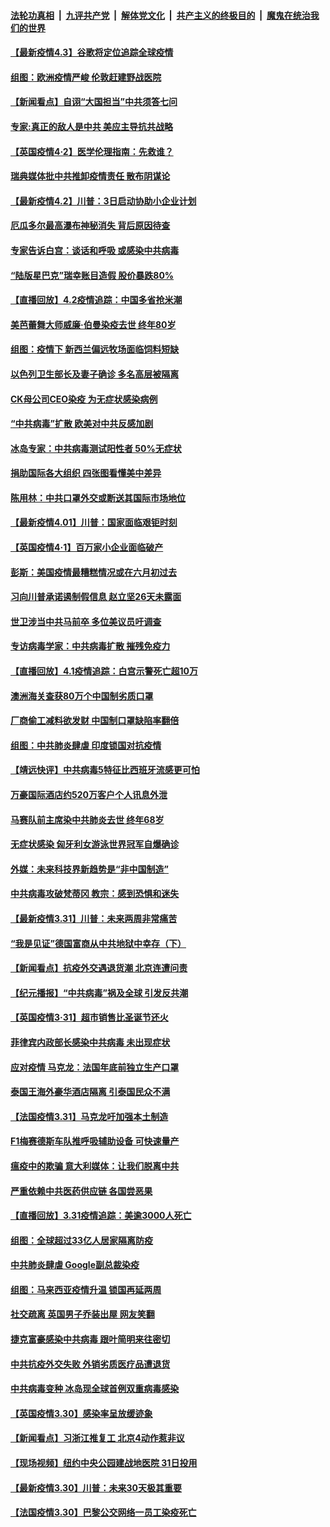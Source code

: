 ####  [法轮功真相](../../../../basic/blob/master/README.md?t=04032001) &nbsp;|&nbsp; [九评共产党](../../../../9ping.md/blob/master/README.md?t=04032001) &nbsp;|&nbsp; [解体党文化](../../../../jtdwh.md/blob/master/README.md?t=04032001)  &nbsp;|&nbsp; [共产主义的终极目的](../../../../gczydzjmd.md/blob/master/README.md?t=04032001) &nbsp;|&nbsp; [魔鬼在统治我们的世界](../../../../mgztzwmdsj.md/blob/master/README.md?t=04032001) 

#### [【最新疫情4.3】谷歌将定位追踪全球疫情](../pages/nsc418/n11999020.md?t=04032001) 

#### [组图：欧洲疫情严峻 伦敦赶建野战医院](../pages/nsc418/n11997507.md?t=04032001) 

#### [【新闻看点】自诩“大国担当”中共须答七问](../pages/nsc418/n11998786.md?t=04032001) 

#### [专家:真正的敌人是中共 美应主导抗共战略](../pages/nsc418/n11998983.md?t=04032001) 

#### [【英国疫情4·2】医学伦理指南：先救谁？](../pages/nsc418/n11998923.md?t=04032001) 

#### [瑞典媒体批中共推卸疫情责任 散布阴谋论](../pages/nsc418/n11998964.md?t=04032001) 

#### [【最新疫情4.2】川普：3日启动协助小企业计划](../pages/nsc418/n11996390.md?t=04032001) 

#### [厄瓜多尔最高瀑布神秘消失 背后原因待查](../pages/nsc418/n11998302.md?t=04032001) 

#### [专家告诉白宫：谈话和呼吸 或感染中共病毒](../pages/nsc418/n11998669.md?t=04032001) 

#### [“陆版星巴克”瑞幸账目造假 股价暴跌80%](../pages/nsc418/n11998502.md?t=04032001) 

#### [【直播回放】4.2疫情追踪：中国多省抢米潮](../pages/nsc418/n11997987.md?t=04032001) 

#### [美芭蕾舞大师威廉‧伯曼染疫去世 终年80岁](../pages/nsc418/n11997314.md?t=04032001) 

#### [组图：疫情下 新西兰偏远牧场面临饲料短缺](../pages/nsc418/n11997350.md?t=04032001) 

#### [以色列卫生部长及妻子确诊 多名高层被隔离](../pages/nsc418/n11997020.md?t=04032001) 

#### [CK母公司CEO染疫 为无症状感染病例](../pages/nsc418/n11996981.md?t=04032001) 

#### [“中共病毒”扩散 欧美对中共反感加剧](../pages/nsc418/n11992059.md?t=04032001) 

#### [冰岛专家：中共病毒测试阳性者 50%无症状](../pages/nsc418/n11996347.md?t=04032001) 

#### [捐助国际各大组织 四张图看懂美中差异](../pages/nsc418/n11996177.md?t=04032001) 

#### [陈用林：中共口罩外交或断送其国际市场地位](../pages/nsc418/n11995586.md?t=04032001) 

#### [【最新疫情4.01】川普：国家面临艰钜时刻](../pages/nsc418/n11993225.md?t=04032001) 

#### [【英国疫情4·1】百万家小企业面临破产](../pages/nsc418/n11995951.md?t=04032001) 

#### [彭斯：美国疫情最糟糕情况或在六月初过去](../pages/nsc418/n11995999.md?t=04032001) 

#### [习向川普承诺遏制假信息 赵立坚26天未露面](../pages/nsc418/n11995357.md?t=04032001) 

#### [世卫涉当中共马前卒 多位美议员吁调查](../pages/nsc418/n11995407.md?t=04032001) 

#### [专访病毒学家：中共病毒扩散 摧残免疫力](../pages/nsc418/n11995153.md?t=04032001) 

#### [【直播回放】4.1疫情追踪：白宫示警死亡超10万](../pages/nsc418/n11994898.md?t=04032001) 

#### [澳洲海关查获80万个中国制劣质口罩](../pages/nsc418/n11995005.md?t=04032001) 

#### [厂商偷工减料欲发财 中国制口罩缺陷率翻倍](../pages/nsc418/n11994798.md?t=04032001) 

#### [组图：中共肺炎肆虐 印度锁国对抗疫情](../pages/nsc418/n11994123.md?t=04032001) 

#### [【靖远快评】中共病毒5特征比西班牙流感更可怕](../pages/nsc418/n11993750.md?t=04032001) 

#### [万豪国际酒店约520万客户个人讯息外泄](../pages/nsc418/n11993744.md?t=04032001) 

#### [马赛队前主席染中共肺炎去世 终年68岁](../pages/nsc418/n11993881.md?t=04032001) 

#### [无症状感染 匈牙利女游泳世界冠军自爆确诊](../pages/nsc418/n11993534.md?t=04032001) 

#### [外媒：未来科技界新趋势是“非中国制造”](../pages/nsc418/n11993161.md?t=04032001) 

#### [中共病毒攻破梵蒂冈 教宗：感到恐惧和迷失](../pages/nsc418/n11993233.md?t=04032001) 

#### [【最新疫情3.31】川普：未来两周非常痛苦](../pages/nsc418/n11989957.md?t=04032001) 

#### [“我是见证”德国富商从中共地狱中幸存（下）](../pages/nsc418/n11992830.md?t=04032001) 

#### [【新闻看点】抗疫外交遇退货潮 北京连遭问责](../pages/nsc418/n11992719.md?t=04032001) 

#### [【纪元播报】“中共病毒”祸及全球 引发反共潮](../pages/nsc418/n11990549.md?t=04032001) 

#### [【英国疫情3·31】超市销售比圣诞节还火](../pages/nsc418/n11992786.md?t=04032001) 

#### [菲律宾内政部长感染中共病毒 未出现症状](../pages/nsc418/n11992964.md?t=04032001) 

#### [应对疫情 马克龙：法国年底前独立生产口罩](../pages/nsc418/n11992242.md?t=04032001) 

#### [泰国王海外豪华酒店隔离 引泰国民众不满](../pages/nsc418/n11992595.md?t=04032001) 

#### [【法国疫情3.31】马克龙吁加强本土制造](../pages/nsc418/n11992006.md?t=04032001) 

#### [F1梅赛德斯车队推呼吸辅助设备 可快速量产](../pages/nsc418/n11992158.md?t=04032001) 

#### [瘟疫中的欺骗 意大利媒体：让我们脱离中共](../pages/nsc418/n11991817.md?t=04032001) 

#### [严重依赖中共医药供应链 各国尝恶果](../pages/nsc418/n11992066.md?t=04032001) 

#### [【直播回放】3.31疫情追踪：美逾3000人死亡](../pages/nsc418/n11991737.md?t=04032001) 

#### [组图：全球超过33亿人居家隔离防疫](../pages/nsc418/n11990944.md?t=04032001) 

#### [中共肺炎肆虐 Google副总裁染疫](../pages/nsc418/n11990863.md?t=04032001) 

#### [组图：马来西亚疫情升温 锁国再延两周](../pages/nsc418/n11988721.md?t=04032001) 

#### [社交疏离 英国男子乔装出屋 网友笑翻](../pages/nsc418/n11991216.md?t=04032001) 

#### [捷克富豪感染中共病毒 跟叶简明来往密切](../pages/nsc418/n11989480.md?t=04032001) 

#### [中共抗疫外交失败 外销劣质医疗品遭退货](../pages/nsc418/n11990029.md?t=04032001) 

#### [中共病毒变种 冰岛现全球首例双重病毒感染](../pages/nsc418/n11989909.md?t=04032001) 

#### [【英国疫情3.30】感染率呈放缓迹象](../pages/nsc418/n11989278.md?t=04032001) 

#### [【新闻看点】习浙江推复工 北京4动作惹非议](../pages/nsc418/n11988950.md?t=04032001) 

#### [【现场视频】纽约中央公园建战地医院 31日投用](../pages/nsc418/n11989760.md?t=04032001) 

#### [【最新疫情3.30】川普：未来30天极其重要](../pages/nsc418/n11986489.md?t=04032001) 

#### [【法国疫情3.30】巴黎公交网络一员工染疫死亡](../pages/nsc418/n11988992.md?t=04032001) 

